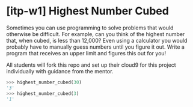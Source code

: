 # [itp-w1] Highest Number Cubed

Sometimes you can use programming to solve problems that would otherwise be difficult.
For example, can you think of the highest number that, when cubed, is less than 12,000?
Even using a calculator you would probably have to manually guess numbers until you figure it out. 
Write a program that receives an upper limit and figures this out for you!

All students will fork this repo and set up their cloud9 for this project individually with guidance from the mentor.


```python
>>> highest_number_cubed(30)
'3'
>>> highest_number_cubed(3)
'1'
```

